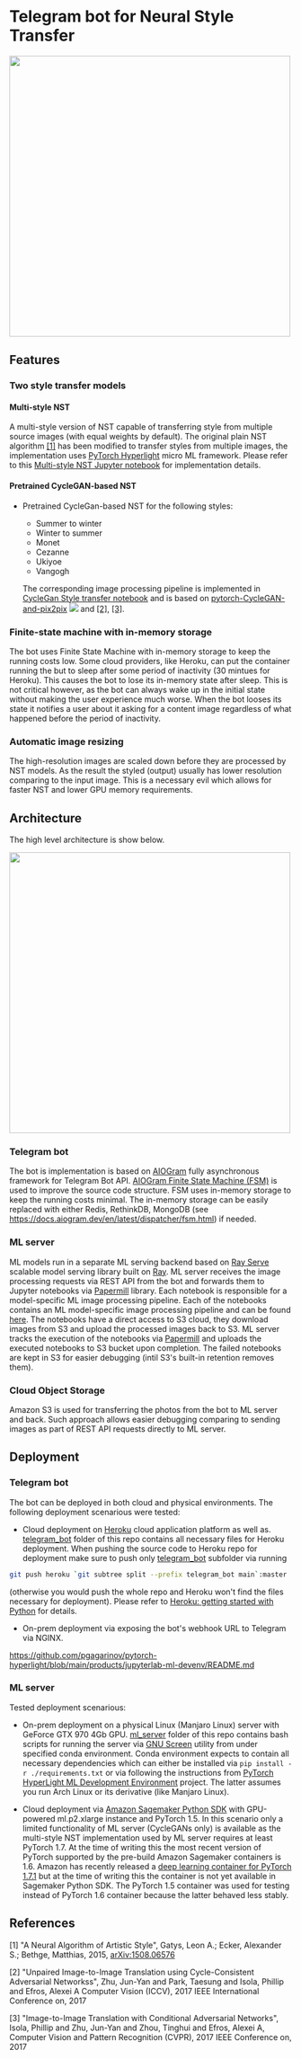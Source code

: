 # Telegram bot for Neural Style Transfer

<img width="500px" src="https://user-images.githubusercontent.com/4868370/107161449-d5abd900-69ad-11eb-80cf-af107cb81c0c.gif">

## Features

### Two style transfer models
 #### Multi-style NST
 A multi-style version of NST capable of transferring style from multiple source images (with equal weights by default). The original plain NST algorithm [[1]](#1) has been modified to transfer styles from multiple images, the implementation uses [PyTorch Hyperlight](https://github.com/pgagarinov/pytorch-hyperlight) micro ML framework. Please refer to this [Multi-style NST Jupyter notebook](https://github.com/pgagarinov/dls-style-telegram-bot/blob/main/ml_server/plain_simple_nst.ipynb) for implementation details.
 
 #### Pretrained CycleGAN-based NST
 - Pretrained CycleGan-based NST for the following styles:
    - Summer to winter
    - Winter to summer
    - Monet
    - Cezanne
    - Ukiyoe
    - Vangogh
    
    The corresponding image processing pipeline is implemented in [CycleGan Style transfer notebook](https://github.com/pgagarinov/dls-style-telegram-bot/blob/main/ml_server/cycle_gan_style_inference.ipynb) and is based on [pytorch-CycleGAN-and-pix2pix](https://github.com/junyanz/pytorch-CycleGAN-and-pix2pix) ![](https://img.shields.io/github/stars/junyanz/pytorch-CycleGAN-and-pix2pix.svg?style=social) and [[2]](#2), [[3]](#3).
 
 ### Finite-state machine with in-memory storage
 The bot uses Finite State Machine with in-memory storage to keep the running costs low. Some cloud providers, like Heroku, can put the container running the but to sleep after some period of inactivity (30 mintues for Heroku). This causes the bot to lose its in-memory state after sleep. This is not critical however, as the bot can always wake up in the initial state without making the user experience much worse. When the bot looses its state it notifies a user about it asking for a content image regardless of what happened before the period of inactivity.
 
 ### Automatic image resizing
 The high-resolution images are scaled down before they are processed by NST models. As the result the styled (output) usually has lower resolution comparing to the input image. This is a necessary evil which allows for faster NST and lower GPU memory requirements.
 
  
 ## Architecture
 The high level architecture is show below.
 
 <img src="https://user-images.githubusercontent.com/4868370/107093369-2c7eaa80-6816-11eb-8f37-e1b9c8f55f47.png" width="500">
 
 ### Telegram bot
 The bot is implementation is based on [AIOGram](https://aiogram.dev/) fully asynchronous framework for Telegram Bot API. [AIOGram Finite State Machine (FSM)](https://docs.aiogram.dev/en/latest/examples/finite_state_machine_example.html) is used to improve the source code structure. FSM uses in-memory storage to keep the running costs minimal. The in-memory storage can be easily replaced with either Redis, RethinkDB, MongoDB (see https://docs.aiogram.dev/en/latest/dispatcher/fsm.html) if needed.
 
 ### ML server
 ML models run in a separate ML serving backend based on [Ray Serve](https://docs.ray.io/en/master/serve/index.html) scalable model serving library built on [Ray](https://ray.io/). ML server receives the image processing requests via REST API from the bot and forwards them to Jupyter notebooks via [Papermill](https://github.com/nteract/papermill) library. Each notebook is responsible for a model-specific ML image processing pipeline.  Each of the notebooks contains an ML model-specific image processing pipeline and can be found [here](https://github.com/pgagarinov/dls-style-telegram-bot/tree/main/ml_server). The notebooks have a direct access to S3 cloud, they download images from S3 and upload the processed images back to S3. ML server tracks the execution of the notebooks via [Papermill](https://github.com/nteract/papermill) and uploads the executed notebooks to S3 bucket upon completion. The failed notebooks are kept in S3 for easier debugging (intil S3's built-in retention removes them).
 
 
 ### Cloud Object Storage
 Amazon S3 is used for transferring the photos from the bot to ML server and back. Such approach allows easier debugging comparing to sending images as part of REST API requests 
 directly to ML server.
 
 
 ## Deployment
 ### Telegram bot
 The bot can be deployed in both cloud and physical environments. The following deployment scenarious were tested:
  - Cloud deployment on [Heroku](www.heroku.com) cloud application platform as well as. [telegram_bot](/telegram_bot) folder of this repo contains all necessary files for Heroku deployment. When pushing the source code to Heroku repo for deployment make sure to push only [telegram_bot](telegram_bot) subfolder via running 
  ```bash
  git push heroku `git subtree split --prefix telegram_bot main`:master
  ```
  (otherwise you would push the whole repo and Heroku won't find the files necessary for deployment). Please refer to [Heroku: getting started with Python](https://devcenter.heroku.com/articles/getting-started-with-python) for details. 
  - On-prem deployment via exposing the bot's webhook URL to Telegram via NGINX.
 
 https://github.com/pgagarinov/pytorch-hyperlight/blob/main/products/jupyterlab-ml-devenv/README.md
  
  ### ML server
  Tested deployment scenarious:
  - On-prem deployment on a physical Linux (Manjaro Linux) server with GeForce GTX 970 4Gb GPU.  [ml_server](/ml_server) folder of this repo contains bash scripts for running the server via [GNU Screen](https://www.man7.org/linux/man-pages/man1/screen.1.html) utility from under specified conda environment. Conda environment expects to contain all necessary dependencies which can either be installed via `pip install -r ./requirements.txt` or via following the instructions from [PyTorch HyperLight ML Development Environment](https://github.com/pgagarinov/pytorch-hyperlight/blob/main/products/jupyterlab-ml-devenv/README.md) project. The latter assumes you run Arch Linux or its derivative (like Manjaro Linux). 
  
  - Cloud deployment via [Amazon Sagemaker Python SDK](https://sagemaker.readthedocs.io/en/stable/) with GPU-powered ml.p2.xlarge instance and PyTorch 1.5. In this scenario only a limited functionality of ML server (CycleGANs only) is available as the multi-style NST implementation used by ML server requires at least PyTorch 1.7. At the time of writing this  the most recent version of PyTorch supported by the pre-build Amazon Sagemaker containers is 1.6. Amazon has recently released a [deep learning container for PyTorch 1.7.1](https://github.com/aws/deep-learning-containers/releases/tag/v1.0-pt-1.7.1-tr-py36) but at the time of writing this the container is not yet available in Sagemaker Python SDK. The PyTorch 1.5 container was used for testing instead of PyTorch 1.6 container because the latter behaved less stably. 
     
 ## References
 <a id="1">[1]</a> 
 "A Neural Algorithm of Artistic Style", Gatys, Leon A.; Ecker, Alexander S.; Bethge, Matthias, 2015, [arXiv:1508.06576](https://arxiv.org/abs/1508.06576) 

 <a id="2">[2]</a> 
  "Unpaired Image-to-Image Translation using Cycle-Consistent Adversarial Networkss", Zhu, Jun-Yan and Park, Taesung and Isola, Phillip and Efros, Alexei A
    Computer Vision (ICCV), 2017 IEEE International Conference on, 2017

 <a id="3">[3]</a> 
  "Image-to-Image Translation with Conditional Adversarial Networks",
  Isola, Phillip and Zhu, Jun-Yan and Zhou, Tinghui and Efros, Alexei A,
  Computer Vision and Pattern Recognition (CVPR), 2017 IEEE Conference on,
  2017
